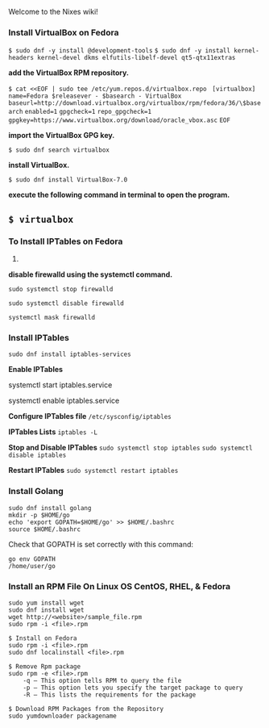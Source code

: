 Welcome to the Nixes wiki!

### Install VirtualBox on Fedora

`$ sudo dnf -y install @development-tools`
`$ sudo dnf -y install kernel-headers kernel-devel dkms elfutils-libelf-devel qt5-qtx11extras`

**add the VirtualBox RPM repository.**

`$ cat <<EOF | sudo tee /etc/yum.repos.d/virtualbox.repo `
`[virtualbox]`
`name=Fedora $releasever - $basearch - VirtualBox`
`baseurl=http://download.virtualbox.org/virtualbox/rpm/fedora/36/\$basearch`
`enabled=1`
`gpgcheck=1`
`repo_gpgcheck=1`
`gpgkey=https://www.virtualbox.org/download/oracle_vbox.asc`
`EOF`

**import the VirtualBox GPG key.**

`$ sudo dnf search virtualbox`


**install VirtualBox.**

`$ sudo dnf install VirtualBox-7.0`

**execute the following command in terminal to open the program.**

`$ virtualbox`
 ---

### To Install IPTables on Fedora

1.
**disable firewalld using the systemctl command.**

`sudo systemctl stop firewalld`

`sudo systemctl disable firewalld`

`systemctl mask firewalld`

### Install IPTables
`sudo dnf install iptables-services`

**Enable IPTables**

systemctl start iptables.service

systemctl enable iptables.service

**Configure IPTables file**
`/etc/sysconfig/iptables`

**IPTables Lists**
`iptables -L`

**Stop and Disable IPTables**
`sudo systemctl stop iptables`
`sudo systemctl disable iptables`

**Restart IPTables**
`sudo systemctl restart iptables`

### Install Golang
```
sudo dnf install golang
mkdir -p $HOME/go
echo 'export GOPATH=$HOME/go' >> $HOME/.bashrc
source $HOME/.bashrc

```
Check that GOPATH is set correctly with this command:

```
go env GOPATH
/home/user/go
```
### Install an RPM File On Linux OS CentOS, RHEL, & Fedora

```
sudo yum install wget
sudo dnf install wget
wget http://<website>/sample_file.rpm
sudo rpm -i <file>.rpm

$ Install on Fedora
sudo rpm -i <file>.rpm
sudo dnf localinstall <file>.rpm

$ Remove Rpm package
sudo rpm -e <file>.rpm
    -q – This option tells RPM to query the file
    -p – This option lets you specify the target package to query
    -R – This lists the requirements for the package

$ Download RPM Packages from the Repository
sudo yumdownloader packagename
    
```
